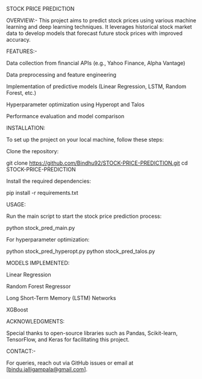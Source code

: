 STOCK PRICE PREDICTION

OVERVIEW:-
This project aims to predict stock prices using various machine learning and deep learning techniques. It leverages historical stock market data to develop models that forecast future stock prices with improved accuracy.

FEATURES:-

Data collection from financial APIs (e.g., Yahoo Finance, Alpha Vantage)

Data preprocessing and feature engineering

Implementation of predictive models (Linear Regression, LSTM, Random Forest, etc.)

Hyperparameter optimization using Hyperopt and Talos

Performance evaluation and model comparison

INSTALLATION:

To set up the project on your local machine, follow these steps:

Clone the repository:

git clone https://github.com/Bindhu92/STOCK-PRICE-PREDICTION.git
cd STOCK-PRICE-PREDICTION

Install the required dependencies:

pip install -r requirements.txt

USAGE:

Run the main script to start the stock price prediction process:

python stock_pred_main.py

For hyperparameter optimization:

python stock_pred_hyperopt.py
python stock_pred_talos.py

MODELS IMPLEMENTED:

Linear Regression

Random Forest Regressor

Long Short-Term Memory (LSTM) Networks

XGBoost


ACKNOWLEDGMENTS:

Special thanks to open-source libraries such as Pandas, Scikit-learn, TensorFlow, and Keras for facilitating this project.

CONTACT:-

For queries, reach out via GitHub issues or email at [bindu.jalligampala@gmail.com].

